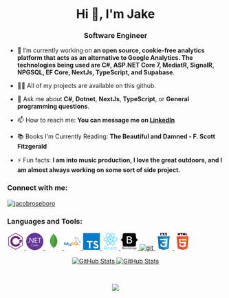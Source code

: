 
<h1 align="center">Hi 👋, I'm Jake</h1>
<h3 align="center">Software Engineer</h3>


- 🌱 I’m currently working on **an open source, cookie-free analytics platform that acts as an alternative to Google Analytics. The technologies being used are C#, ASP.NET Core 7, MediatR, SignalR, NPGSQL, EF Core, NextJs, TypeScript, and Supabase**. 

- 👨‍💻 All of my projects are available on this github.

- 💬 Ask me about **C#**, **Dotnet**, **NextJs**, **TypeScript**, or **General programming questions**.

- 📫 How to reach me: **You can message me on <a href="https://www.linkedin.com/in/jacobroseboro/" target="blank"> LinkedIn</a>**

- 📚 Books I'm Currently Reading: **The Beautiful and Damned - F. Scott Fitzgerald**

- ⚡ Fun facts: **I am into music production, I love the great outdoors, and I am almost always working on some sort of side project.**

<h3 align="left">Connect with me:</h3>
<p align="left">

<a href="https://linkedin.com/in/jacobroseboro" target="blank"><img align="center" src="https://raw.githubusercontent.com/rahuldkjain/github-profile-readme-generator/master/src/images/icons/Social/linked-in-alt.svg" alt="jacobroseboro" height="30" width="40" target="_blank"/></a>
</p>

<h3 align="left">Languages and Tools:</h3>
<p align="left"> 
<a href="https://docs.microsoft.com/en-us/dotnet/csharp/" target="_blank"> <img src="https://raw.githubusercontent.com/devicons/devicon/master/icons/csharp/csharp-line.svg" alt="photoshop" width="40" height="40"/> </a> 
<a href="https://dotnet.microsoft.com/en-us/" target="_blank"> <img src="https://raw.githubusercontent.com/devicons/devicon/master/icons/dotnetcore/dotnetcore-original.svg" alt="photoshop" width="40" height="40"/> </a> 
<a href="https://www.mongodb.com/" target="_blank"> <img src="https://raw.githubusercontent.com/devicons/devicon/master/icons/mongodb/mongodb-original.svg" alt="illustrator" width="40" height="40"/> </a> 
<a href="https://www.mysql.com/" target="_blank"> <img src="https://raw.githubusercontent.com/devicons/devicon/master/icons/mysql/mysql-original-wordmark.svg" alt="mysql" width="40" height="40"/> </a> 
<a href="https://github.com/jakeroseboro?tab=repositories&language=typescript" target="_blank"> <img src="https://raw.githubusercontent.com/devicons/devicon/master/icons/typescript/typescript-original.svg" alt="javascript" width="40" height="40"/> </a>
<a href="https://reactjs.org/" target="_blank"> <img src="https://raw.githubusercontent.com/devicons/devicon/master/icons/react/react-original-wordmark.svg" alt="react" width="40" height="40"/> </a>
<a href="https://getbootstrap.com" target="_blank"> <img src="https://raw.githubusercontent.com/devicons/devicon/master/icons/bootstrap/bootstrap-plain-wordmark.svg" alt="bootstrap" width="40" height="40"/> </a> 
<a href="https://git-scm.com/" target="_blank"> <img src="https://www.vectorlogo.zone/logos/git-scm/git-scm-icon.svg" alt="git" width="40" height="40"/> </a>
<a href="https://www.w3schools.com/css/" target="_blank"> <img src="https://raw.githubusercontent.com/devicons/devicon/master/icons/css3/css3-original-wordmark.svg" alt="css3" width="40" height="40"/> </a> 
<a href="https://www.w3.org/html/" target="_blank"> <img src="https://raw.githubusercontent.com/devicons/devicon/master/icons/html5/html5-original-wordmark.svg" alt="html5" width="40" height="40"/> </a> 
</p>
  <p align="center">
  <a href="https://github.com/jakeroseboro" width="100%">
    <img alt="GitHub Stats" height="170px" src="https://github-readme-stats.vercel.app/api?username=jakeroseboro&show_icons=true&include_all_commits=true&count_private=true&hide_title=true&hide_border=false&theme=dark">
    <img alt="GitHub Stats" height="170px" src="https://github-readme-stats.vercel.app/api/top-langs/?username=jakeroseboro&layout=compact&hide_border=false&theme=dark&langs_count=10">
  </a>
</p>
  <br/>
  <p align="center">
    <img src="https://github-readme-streak-stats.herokuapp.com/?user=jakeroseboro&theme=dark&hide_border=false"/>
  </p>
